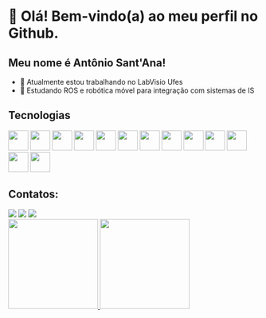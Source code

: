 # 👋 Olá! Bem-vindo(a) ao meu perfil no Github.
## Meu nome é Antônio Sant'Ana!

- 🔭 Atualmente estou trabalhando no LabVisio Ufes
- 🌱 Estudando ROS e robótica móvel para integração com sistemas de IS

## Tecnologias

<img src="https://cdn.jsdelivr.net/gh/devicons/devicon/icons/c/c-original.svg" width="40" height="40"/> <img src="https://cdn.jsdelivr.net/gh/devicons/devicon/icons/css3/css3-original.svg" width="40" height="40"/> <img src="https://cdn.jsdelivr.net/gh/devicons/devicon/icons/react/react-original.svg" width="40" height="40"/> <img src="https://cdn.jsdelivr.net/gh/devicons/devicon/icons/arduino/arduino-original.svg" width="40" height="40"/> <img src="https://cdn.jsdelivr.net/gh/devicons/devicon/icons/numpy/numpy-original.svg" width="40" height="40"/> <img src="https://cdn.jsdelivr.net/gh/devicons/devicon/icons/python/python-original.svg" width="40" height="40"/> <img src="https://cdn.jsdelivr.net/gh/devicons/devicon/icons/javascript/javascript-original.svg" width="40" height="40"/>
<img src="https://cdn.jsdelivr.net/gh/devicons/devicon/icons/jupyter/jupyter-original-wordmark.svg" width="40" height="40"/>
 <img src="https://cdn.jsdelivr.net/gh/devicons/devicon/icons/git/git-original.svg" width="40" height="40"/>
<img src="https://cdn.jsdelivr.net/gh/devicons/devicon/icons/html5/html5-original.svg" width="40" height="40"/> <img src="https://cdn.jsdelivr.net/gh/devicons/devicon/icons/figma/figma-original.svg" width="40" height="40"/> <img src="https://cdn.jsdelivr.net/gh/devicons/devicon/icons/raspberrypi/raspberrypi-original.svg" width="40" height="40"/> <img src="https://cdn.jsdelivr.net/gh/devicons/devicon/icons/nodejs/nodejs-original.svg" width="40" height="40"/>  



## Contatos:

<div>
<a href="https://instagram.com/antoniostoliveira" target="_blank"><img src="https://img.shields.io/badge/-Instagram-%23E4405F?style=for-the-badge&logo=instagram&logoColor=white" target="_blank"></a>
<a href = "mailto:antoniostoliveira20@gmail.com"><img src="https://img.shields.io/badge/Gmail-D14836?style=for-the-badge&logo=gmail&logoColor=white" target="_blank"></a>
<a href="https://br.linkedin.com/in/ant%C3%B4nio-sant%E2%80%99ana-de-oliveira-114a50250" target="_blank"><img src="https://img.shields.io/badge/-LinkedIn-%230077B5?style=for-the-badge&logo=linkedin&logoColor=white" target="_blank"></a>   
</div>

<div>
<a href="https://github.com/AntonioSTO">
<img height="180em" src="https://github-readme-stats.vercel.app/api/top-langs/?username=AntonioSTO&layout=compact&langs_count=7&theme=dracula"/>
<img height="180em" src="https://github-readme-stats.vercel.app/api?username=AntonioSTO&show_icons=true&theme=dracula&include_all_commits=true&count_private=true"/>
</div>


    
          
          
          
          
          
          
          
          

          
